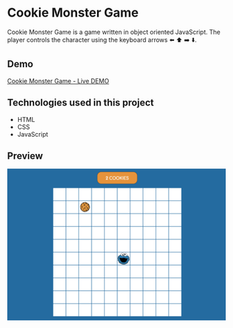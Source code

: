 # Cookie Monster Game

Cookie Monster Game is a game written in object oriented JavaScript. The player controls the character using the keyboard arrows :arrow_left: :arrow_up: :arrow_right: :arrow_down:.

## Demo

[Cookie Monster Game - Live DEMO](https://karoczerwinska.github.io/Cookie_Monster_Game/)

## Technologies used in this project

- HTML
- CSS
- JavaScript

## Preview

![alt txt](images/preview.png)